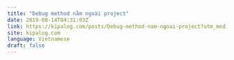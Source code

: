 ```yaml
---
title: "Debug method nằm ngoài project"
date: 2019-08-14T04:31:03Z
link: https://kipalog.com/posts/Debug-method-nam-ngoai-project?utm_medium=RSS&utm_source=news.12bit.vn
site: kipalog.com
language: Vietnamese
draft: false
---
```

